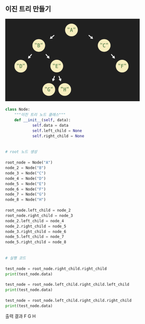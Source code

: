 ## 이진 트리 만들기

<img src="https://github.com/kimjaeyoonn/Data-Structure/blob/main/%ED%8A%B8%EB%A6%AC/%EC%9D%B4%EC%A7%84%ED%8A%B8%EB%A6%AC.PNG?raw=true" alt="이진트리.PNG" style="zoom: 67%;" />

```Python
class Node:
    """이진 트리 노드 클래스"""
    def __init__(self, data):
            self.data = data
            self.left_child = None
            self.right_child = None


# root 노드 생성

root_node = Node("A")
node_2 = Node("B")
node_3 = Node("C")
node_4 = Node("D")
node_5 = Node("E")
node_6 = Node("F")
node_7 = Node("G")
node_8 = Node("H")

root_node.left_child = node_2
root_node.right_child = node_3
node_2.left_child = node_4
node_2.right_child = node_5 
node_3.right_child = node_6 
node_5.left_child = node_7
node_5.right_child = node_8 


# 실행 코드

test_node = root_node.right_child.right_child
print(test_node.data)

test_node = root_node.left_child.right_child.left_child
print(test_node.data)

test_node = root_node.left_child.right_child.right_child
print(test_node.data)
```


출력 결과
 F
 G
 H
